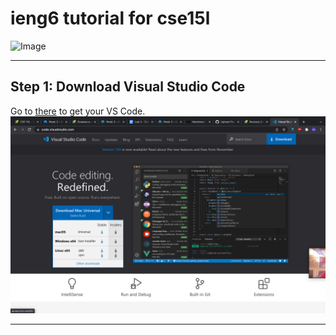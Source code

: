 # ieng6 tutorial for cse15l  
![Image](https://ucsdnews.ucsd.edu/news_uploads/Resized_Geisel_Library_08.31.jpg)   

---  
## Step 1: Download Visual Studio Code  
Go to [there](https://code.visualstudio.com/) to get your VS Code.
![Image](https://raw.githubusercontent.com/Hexachlorocyclohexane3088/cse15l-lab-reports/main/step1.png) 

---  